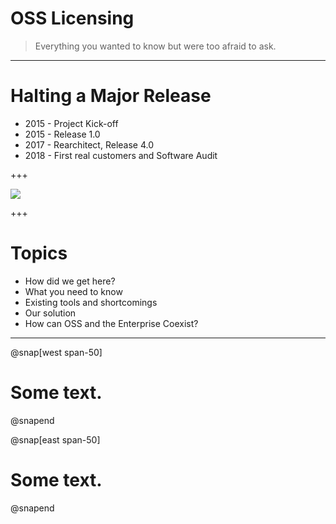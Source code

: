 # OSS Licensing
> Everything you wanted to know but were too afraid to ask.

---

# Halting a Major Release

* 2015 - Project Kick-off
* 2015 - Release 1.0
* 2017 - Rearchitect, Release 4.0
* 2018 - First real customers and Software Audit

+++

![](https://imgflip.com/i/2ohjvu)

+++

# Topics 

* How did we get here?
* What you need to know
* Existing tools and shortcomings
* Our solution
* How can OSS and the Enterprise Coexist?

---
@snap[west span-50]
# Some text.
@snapend

@snap[east span-50]
# Some text.
@snapend